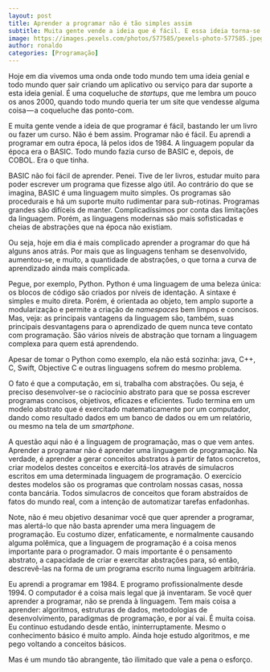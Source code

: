 ```yaml
---
layout: post
title: Aprender a programar não é tão simples assim
subtitle: Muita gente vende a ideia que é fácil. E essa ideia torna-se uma frustração.
image: https://images.pexels.com/photos/577585/pexels-photo-577585.jpeg?auto=compress&cs=tinysrgb&dpr=3&h=750&w=1260
author: ronaldo
categories: [Programação]
---
```


Hoje em dia vivemos uma onda onde todo mundo tem uma ideia genial e todo
mundo quer sair criando um aplicativo ou serviço para dar suporte a esta
ideia genial. É uma coqueluche de *startups*, que me lembra um pouco os
anos 2000, quando todo mundo queria ter um site que vendesse alguma
coisa — a coqueluche das ponto-com.

E muita gente vende a ideia de que programar é fácil, bastando ler um
livro ou fazer um curso. Não é bem assim. Programar não é fácil. Eu
aprendi a programar em outra época, lá pelos idos de 1984. A linguagem
popular da época era o BASIC. Todo mundo fazia curso de BASIC e, depois,
de COBOL. Era o que tinha.

BASIC não foi fácil de aprender. Penei. Tive de ler livros, estudar
muito para poder escrever um programa que fizesse algo útil. Ao
contrário do que se imagina, BASIC é uma linguagem muito simples. Os
programas são procedurais e há um suporte muito rudimentar para
sub-rotinas. Programas grandes são difíceis de manter. Complicadíssimos
por conta das limitações da linguagem. Porém, as linguagens modernas são
mais sofisticadas e cheias de abstrações que na época não existiam.

Ou seja, hoje em dia é mais complicado aprender a programar do que há
alguns anos atrás. Por mais que as linguagens tenham se desenvolvido,
aumentou-se, e muito, a quantidade de abstrações, o que torna a curva de
aprendizado ainda mais complicada.

Pegue, por exemplo, Python. Python é uma linguagem de uma beleza única:
os blocos de código são criados por níveis de identação. A sintaxe é
simples e muito direta. Porém, é orientada ao objeto, tem amplo suporte
a modularização e permite a criação de *namespaces* bem limpos e
concisos. Mas, veja: as principais vantagens da linguagem são, também,
suas principais desvantagens para o aprendizado de quem nunca teve
contato com programação. São vários níveis de abstração que tornam a
linguagem complexa para quem está aprendendo.

Apesar de tomar o Python como exemplo, ela não está sozinha: java, C++,
C, Swift, Objective C e outras linguagens sofrem do mesmo problema.

O fato é que a computação, em si, trabalha com abstrações. Ou seja, é
preciso desenvolver-se o raciocínio abstrato para que se possa escrever
programas concisos, objetivos, eficazes e eficientes. Tudo termina em um
modelo abstrato que é exercitado matematicamente por um computador,
dando como resultado dados em um banco de dados ou em um relatório, ou
mesmo na tela de um *smartphone*.

A questão aqui não é a linguagem de programação, mas o que vem antes.
Aprender a programar não é aprender uma linguagem de programação. Na
verdade, é aprender a gerar conceitos abstratos à partir de fatos
concretos, criar modelos destes conceitos e exercitá-los através de
simulacros escritos em uma determinada linguagem de programação. O
exercício destes modelos são os programas que controlam nossas casas,
nossa conta bancária. Todos simulacros de conceitos que foram abstraídos
de fatos do mundo real, com a intenção de automatizar tarefas
enfadonhas.

Note, não é meu objetivo desanimar você que quer aprender a programar,
mas alertá-lo que não basta aprender uma mera linguagem de programação.
Eu costumo dizer, enfaticamente, e normalmente causando alguma polêmica,
que a linguagem de programação é a coisa menos importante para o
programador. O mais importante é o pensamento abstrato, a capacidade de
criar e exercitar abstrações para, só então, descrevê-las na forma de um
programa escrito numa linguagem arbitrária.

Eu aprendi a programar em 1984. E programo profissionalmente desde 1994.
O computador é a coisa mais legal que já inventaram. Se você quer
aprender a programar, não se prenda à linguagem. Tem mais coisa a
aprender: algoritmos, estruturas de dados, metodologias de
desenvolvimento, paradigmas de programação, e por aí vai. É muita coisa.
Eu continuo estudando desde então, ininterruptamente. Mesmo o
conhecimento básico é muito amplo. Ainda hoje estudo algoritmos, e me
pego voltando a conceitos básicos.

Mas é um mundo tão abrangente, tão ilimitado que vale a pena o esforço.
